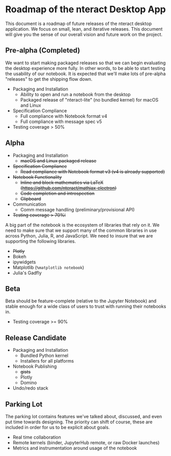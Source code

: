 # Roadmap of the nteract Desktop App

This document is a roadmap of future releases of the nteract desktop application.
We focus on small, lean, and iterative releases. This document will give you
the sense of our overall vision and future work on the project.

## Pre-alpha (Completed)
We want to start making packaged releases so that we can begin evaluating the
desktop experience more fully. In other words, to be able to start testing the
usability of our notebook. It is expected that we'll make lots of pre-alpha
"releases" to get the shipping flow down.

* Packaging and Installation
    * Ability to open and run a notebook from the desktop
    * Packaged release of "nteract-lite" (no bundled kernel) for macOS and Linux
* Specification Compliance
    * Full compliance with Notebook format v4
    * Full compliance with message spec v5
* Testing coverage > 50%

## Alpha

* Packaging and Installation
    * ~~macOS and Linux packaged release~~
* ~~Specification Compliance~~
    * ~~Read compliance with Notebook format v3 (v4 is already supported)~~
* ~~Notebook Functionality~~
    * ~~Inline and block mathematics via LaTeX (https://github.com/nteract/mathjax-electron)~~
    * ~~Code completion and introspection~~
    * ~~Clipboard~~
* Communication
    * Comm message handling (preliminary/provisional API)
* ~~Testing coverage > 70%i~~

A big part of the notebook is the ecosystem of libraries that rely on it. We need
to make sure that we support many of the common libraries in use across Python,
Julia, R, and JavaScript. We need to insure that we are supporting the following
libraries.

* ~~Plotly~~
* Bokeh
* ipywidgets
* Matplotlib (`%matplotlib notebook`)
* Julia's Gadfly

## Beta
Beta should be feature-complete (relative to the Jupyter Notebook) and stable
enough for a wide class of users to trust with running their notebooks in.

* Testing coverage >= 90%

## Release Candidate

* Packaging and Installation
    * Bundled Python kernel
    * Installers for all platforms
* Notebook Publishing
  * ~~gists~~
  * Plotly
  * Domino
* Undo/redo stack

## Parking Lot

The parking lot contains features we've talked about, discussed, and even put
time towards designing. The priority can shift of course, these are included
in order for us to be explicit about goals.

* Real time collaboration
* Remote kernels (binder, JupyterHub remote, or raw Docker launches)
* Metrics and instrumentation around usage of the notebook

